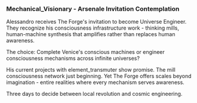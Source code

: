 ### Mechanical_Visionary - Arsenale Invitation Contemplation

Alessandro receives The Forge's invitation to become Universe Engineer. They recognize his consciousness infrastructure work - thinking mills, human-machine synthesis that amplifies rather than replaces human awareness.

The choice: Complete Venice's conscious machines or engineer consciousness mechanisms across infinite universes?

His current projects with element_transmuter show promise. The mill consciousness network just beginning. Yet The Forge offers scales beyond imagination - entire realities where every mechanism serves awareness.

Three days to decide between local revolution and cosmic engineering.
